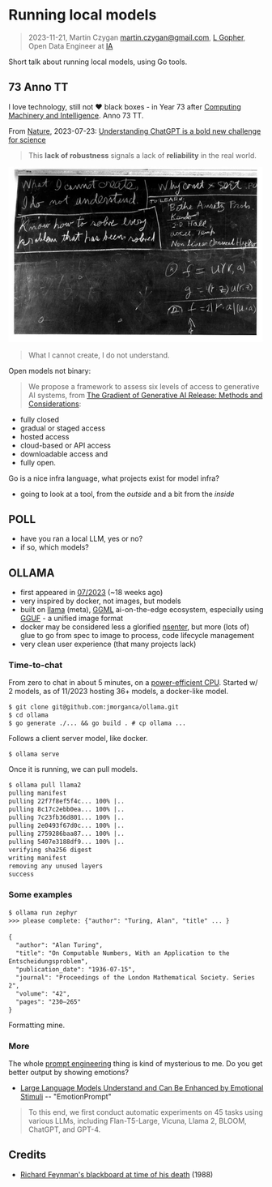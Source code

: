 # Running local models

> 2023-11-21, Martin Czygan <martin.czygan@gmail.com>, [L Gopher](https://golangleipzig.space), Open Data Engineer at [IA](https://archive.org)

Short talk about running local models, using Go tools.

## 73 Anno TT

I love technology, still not ❤️  black boxes - in Year 73 after [Computing Machinery
and Intelligence](https://phil415.pbworks.com/f/TuringComputing.pdf). Anno 73 TT.

From [Nature](https://www.nature.com/), 2023-07-23: [Understanding ChatGPT is a bold new challenge for science](https://www.nature.com/articles/d41586-023-02366-2.pdf)

> This **lack of robustness** signals a lack of **reliability** in the real world.

![](static/default-30.jpg)

> What I cannot create, I do not understand.

Open models not binary:

> We propose a framework to assess six levels of access to generative AI
> systems, from [The Gradient of Generative AI Release: Methods and
> Considerations](https://arxiv.org/pdf/2302.04844.pdf):

* fully closed
* gradual or staged access
* hosted access
* cloud-based or API access
* downloadable access and
* fully open.

Go is a nice infra language, what projects exist for model infra?

* going to look at a tool, from the *outside* and a bit from the *inside*

## POLL

* have you ran a local LLM, yes or no?
* if so, which models?

## OLLAMA

* first appeared in [07/2023](http://web.archive.org/web/20230720133902/https://ollama.ai/) (~18 weeks ago)
* very inspired by docker, not images, but models
* built on [llama](https://ai.meta.com/llama/) (meta), [GGML](http://ggml.ai/) ai-on-the-edge ecosystem, especially using [GGUF](https://www.reddit.com/r/LocalLLaMA/comments/15triq2/gguf_is_going_to_make_llamacpp_much_better_and/) - a unified image format
* docker may be considered less a glorified [nsenter](https://man7.org/linux/man-pages/man1/nsenter.1.html), but more (lots of) glue to go from spec to image to process, code lifecycle management
* very clean user experience (that many projects lack)

### Time-to-chat

From zero to chat in about 5 minutes, on a [power-efficient
CPU](https://www.intel.com/content/www/us/en/processors/processor-numbers.html).
Started w/ 2 models, as of 11/2023 hosting 36+ models, a docker-like model.

```
$ git clone git@github.com:jmorganca/ollama.git
$ cd ollama
$ go generate ./... && go build . # cp ollama ...
```

Follows a client server model, like docker.

```
$ ollama serve
```

Once it is running, we can pull models.

```
$ ollama pull llama2
pulling manifest
pulling 22f7f8ef5f4c... 100% |..
pulling 8c17c2ebb0ea... 100% |..
pulling 7c23fb36d801... 100% |..
pulling 2e0493f67d0c... 100% |..
pulling 2759286baa87... 100% |..
pulling 5407e3188df9... 100% |..
verifying sha256 digest
writing manifest
removing any unused layers
success
```

### Some examples

```
$ ollama run zephyr
>>> please complete: {"author": "Turing, Alan", "title" ... }

{
  "author": "Alan Turing",
  "title": "On Computable Numbers, With an Application to the Entscheidungsproblem",
  "publication_date": "1936-07-15",
  "journal": "Proceedings of the London Mathematical Society. Series 2",
  "volume": "42",
  "pages": "230–265"
}
```

Formatting mine.

### More

The whole [prompt engineering](https://en.wikipedia.org/wiki/Prompt_engineering) thing is kind of mysterious to me. Do you get better output by showing emotions?

* [Large Language Models Understand and Can Be Enhanced by Emotional Stimuli](https://arxiv.org/pdf/2307.11760.pdf) -- "EmotionPrompt"

> To this end, we first conduct automatic experiments on 45 tasks using various
> LLMs, including Flan-T5-Large, Vicuna, Llama 2, BLOOM, ChatGPT, and GPT-4.

## Credits

* [Richard Feynman's blackboard at time of his death](https://digital.archives.caltech.edu/collections/Photographs/1.10-29/) (1988)
